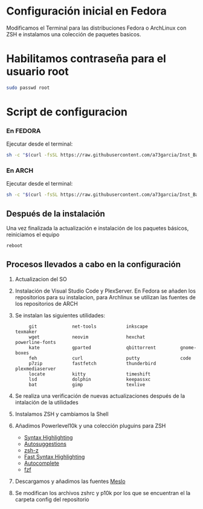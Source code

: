 # Configuración inicial en Fedora

Modificamos el Terminal para las distribuciones Fedora o ArchLinux con ZSH e instalamos una colección de paquetes basicos.

# Habilitamos contraseña para el usuario root

```bash
sudo passwd root
 ```

# Script de configuracion

### En FEDORA

Ejecutar desde el terminal:

```bash
sh -c "$(curl -fsSL https://raw.githubusercontent.com/a73garcia/Inst_Basic_Linux/refs/heads/main/Inst_Basic_Fedora.sh)"
 ```

### En ARCH

Ejecutar desde el terminal:

```bash
sh -c "$(curl -fsSL https://raw.githubusercontent.com/a73garcia/Inst_Basic_Linux/refs/heads/main/Inst_Basic_Arch.sh)"
 ```

## Después de la instalación

Una vez finalizada la actualización e instalación de los paquetes básicos, reiniciamos el equipo

```bash
reboot
```

## Procesos llevados a cabo en la configuración

1. Actualizacion del SO
  
2. Instalación de Visual Studio Code y PlexServer. En Fedora se añaden los repositorios para su instalacion, para Archlinux se utilizan las fuentes de los repositorios de ARCH
  
3. Se instalan las siguientes utilidades:
  
            git             net-tools           inkscape            texmaker
            wget            neovim              hexchat             powerline-fonts
            kate            gparted             qbittorrent         gnome-boxes
            feh             curl                putty               code
            p7zip           fastfetch           thunderbird         plexmediaserver
            locate          kitty               timeshift
            lsd             dolphin             keepassxc
            bat             gimp                texlive

4. Se realiza una verificación de nuevas actualizaciones después de la intalación de la utilidades
  
5. Instalamos ZSH y cambiamos la Shell
  
6. Añadimos Powerlevel10k y una colección pluguins para ZSH

   - [Syntax Highlighting](https://github.com/zsh-users/zsh-syntax-highlighting)
   - [Autosuggestions](https://github.com/zsh-users/zsh-autosuggestions)
   - [zsh-z](https://github.com/agkozak/zsh-z)
   - [Fast Syntax Highlighting](https://github.com/zsh-users/zsh-syntax-highlighting)
   - [Autocomplete](https://github.com/marlonrichert/zsh-autocomplete)
   - [fzf](https://github.com/junegunn/fzf)

 7. Descargamos y añadimos las fuentes [Meslo](https://github.com/ryanoasis/nerd-fonts/tree/master/patched-fonts/Meslo)
  
8. Se modifican los archivos zshrc y p10k por los que se encuentran el la carpeta config del repositorio
  
